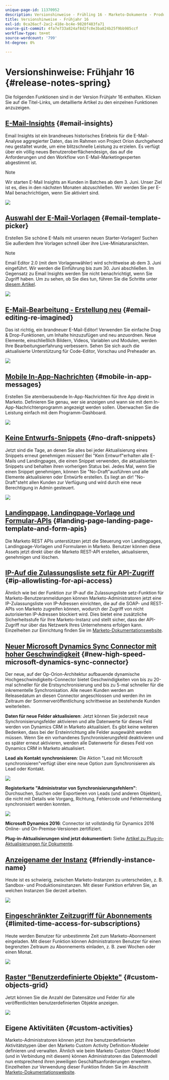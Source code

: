 ```yaml
---
unique-page-id: 11370952
description: Versionshinweise - Frühling 16 - Marketo-Dokumente - Produktdokumentation
title: Versionshinweise - Frühjahr 16
exl-id: 0ca26acf-2ac2-418e-bc4e-9820f483fa71
source-git-commit: 4fa7e733a824af8d2fc0e3ba824b25f9bb985ccf
workflow-type: tm+mt
source-wordcount: '799'
ht-degree: 0%

---
```


# Versionshinweise: Frühjahr 16 {#release-notes-spring}

Die folgenden Funktionen sind in der Version Frühjahr 16 enthalten. Klicken Sie auf die Titel-Links, um detaillierte Artikel zu den einzelnen Funktionen anzuzeigen.

## [E-Mail-Insights](/help/marketo/product-docs/reporting/email-insights/email-insights-overview.md) {#email-insights}

Email Insights ist ein brandneues historisches Erlebnis für die E-Mail-Analyse aggregierter Daten, das im Rahmen von Project Orion durchgehend neu gestaltet wurde, um eine blitzschnelle Leistung zu erzielen. Es verfügt über ein völlig neues Benutzeroberflächendesign, das auf die Anforderungen und den Workflow von E-Mail-Marketingexperten abgestimmt ist.

>[!NOTE]
>
>Wir starten E-Mail Insights an Kunden in Batches ab dem 3. Juni. Unser Ziel ist es, dies in den nächsten Monaten abzuschließen. Wir werden Sie per E-Mail benachrichtigen, wenn Sie aktiviert sind.

![](assets/two.png)

## [Auswahl der E-Mail-Vorlagen](/help/marketo/product-docs/email-marketing/general/email-editor-2/email-template-picker-overview.md) {#email-template-picker}

Erstellen Sie schöne E-Mails mit unseren neuen Starter-Vorlagen! Suchen Sie außerdem Ihre Vorlagen schnell über ihre Live-Miniaturansichten.

>[!NOTE]
>
>Email Editor 2.0 (mit dem Vorlagenwähler) wird schrittweise ab dem 3. Juni eingeführt. Wir werden die Einführung bis zum 30. Juni abschließen. Im Gegensatz zu Email Insights werden Sie nicht benachrichtigt, wenn Sie Zugriff haben. Um zu sehen, ob Sie dies tun, führen Sie die Schritte unter [diesem Artikel](/help/marketo/product-docs/email-marketing/general/email-editor-2/transitioning-to-email-editor-2-0.md).

![](assets/5-29-home-starter-templates.png)

## [E-Mail-Bearbeitung - Erstellung neu](/help/marketo/product-docs/email-marketing/general/email-editor-2/email-editor-v2-0-overview.md) {#email-editing-re-imagined}

Das ist richtig, ein brandneuer E-Mail-Editor! Verwenden Sie einfache Drag &amp; Drop-Funktionen, um Inhalte hinzuzufügen und neu anzuordnen. Neue Elemente, einschließlich Bildern, Videos, Variablen und Modulen, werden Ihre Bearbeitungserfahrung verbessern. Sehen Sie sich auch die aktualisierte Unterstützung für Code-Editor, Vorschau und Preheader an.

![](assets/17a-29-modules-next.png)

## [Mobile In-App-Nachrichten](/help/marketo/product-docs/mobile-marketing/in-app-messages/understanding-in-app-messages.md) {#mobile-in-app-messages}

Erstellen Sie atemberaubende In-App-Nachrichten für Ihre App direkt in Marketo. Definieren Sie genau, wer sie anzeigen und wann sie mit dem In-App-Nachrichtenprogramm angezeigt werden sollen. Überwachen Sie die Leistung einfach mit dem Programm-Dashboard.

![](assets/pasted-image-at-2016-05-24-09-45-am.png)

## [Keine Entwurfs-Snippets](/help/marketo/product-docs/administration/users-and-roles/enable-no-draft-for-snippets.md) {#no-draft-snippets}

Jetzt sind die Tage, an denen Sie alles bei jeder Aktualisierung eines Snippets erneut genehmigen müssen! Bei &quot;Kein Entwurf&quot;erhalten alle E-Mails und Landingpages, die einen Snippet verwenden, die aktualisierten Snippets und behalten ihren vorherigen Status bei. Jedes Mal, wenn Sie einen Snippet genehmigen, können Sie &quot;No-Draft&quot;ausführen und alle Elemente aktualisieren oder Entwürfe erstellen. Es liegt an dir! &quot;No-Draft&quot;steht allen Kunden zur Verfügung und wird durch eine neue Berechtigung in Admin gesteuert.

![](assets/image2016-5-16-15-3a41-3a17.png)

## [Landingpage, Landingpage-Vorlage und Formular-APIs](https://developers.marketo.com/blog/spring-2016-updates/) {#landing-page-landing-page-template-and-form-apis}

Die Marketo REST APIs unterstützen jetzt die Steuerung von Landingpages, Landingpage-Vorlagen und Formularen in Marketo. Benutzer können diese Assets jetzt direkt über die Marketo REST-API erstellen, aktualisieren, genehmigen und löschen.

## [IP-Auf die Zulassungsliste setz für API-Zugriff](/help/marketo/product-docs/administration/additional-integrations/create-an-allowlist-for-ip-based-api-access.md) {#ip-allowlisting-for-api-access}

Ähnlich wie bei der Funktion zur IP-auf die Zulassungsliste setz-Funktion für Marketo-Benutzeranmeldungen können Marketo-Administratoren jetzt eine IP-Zulassungsliste von IP-Adressen einrichten, die auf die SOAP- und REST-APIs von Marketo zugreifen können, wodurch der Zugriff von nicht autorisierten IP-Adressen blockiert wird. Dies bietet eine zusätzliche Sicherheitsstufe für Ihre Marketo-Instanz und stellt sicher, dass der API-Zugriff nur über das Netzwerk Ihres Unternehmens erfolgen kann. Einzelheiten zur Einrichtung finden Sie im [Marketo-Dokumentationswebsite](/help/marketo/product-docs/administration/additional-integrations/create-an-allowlist-for-ip-based-api-access.md).

## [Neuer Microsoft Dynamics Sync Connector mit hoher Geschwindigkeit](/help/marketo/product-docs/crm-sync/microsoft-dynamics-sync/microsoft-dynamics-sync-details/sync-status.md) {#new-high-speed-microsoft-dynamics-sync-connector}

Der neue, auf der Op-Orion-Architektur aufbauende dynamische Hochgeschwindigkeits-Connector bietet Geschwindigkeiten von bis zu 20-mal schneller für die Erstsynchronisierung und bis zu 5-mal schneller für die inkrementelle Synchronisation. Alle neuen Kunden werden am Releasedatum an diesen Connector angeschlossen und werden ihn im Zeitraum der Sommerveröffentlichung schrittweise an bestehende Kunden weiterleiten.

**Daten für neue Felder aktualisieren**: Jetzt können Sie jederzeit neue Synchronisierungsfelder aktivieren und alle Datenwerte für dieses Feld werden von Dynamics CRM in Marketo aktualisiert. Es gibt keine weiteren Bedenken, dass bei der Ersteinrichtung alle Felder ausgewählt werden müssen. Wenn Sie ein vorhandenes Synchronisierungsfeld deaktivieren und es später erneut aktivieren, werden alle Datenwerte für dieses Feld von Dynamics CRM in Marketo aktualisiert.

**Lead als Kontakt synchronisieren**: Die Aktion &quot;Lead mit Microsoft synchronisieren&quot;verfügt über eine neue Option zum Synchronisieren als Lead oder Kontakt.

![](assets/image2016-5-19-8-3a59-3a9.png)

**Registerkarte &quot;Administrator von Synchronisierungsfehlern&quot;**: Durchsuchen, Suchen oder Exportieren von Leads (und anderen Objekten), die nicht mit Details wie Vorgang, Richtung, Fehlercode und Fehlermeldung synchronisiert werden konnten.

![](assets/sync-errors.png)

**Microsoft Dynamics 2016**: Connector ist vollständig für Dynamics 2016 Online- und On-Premise-Versionen zertifiziert.

**Plug-in-Aktualisierungen sind jetzt dokumentiert:** Siehe [Artikel zu Plug-in-Aktualisierungen für Dokumente](/help/marketo/product-docs/crm-sync/microsoft-dynamics-sync/marketo-plugin-releases-for-microsoft-dynamics.md).

## [Anzeigename der Instanz](/help/marketo/product-docs/administration/settings/edit-subscription-settings.md) {#friendly-instance-name}

Heute ist es schwierig, zwischen Marketo-Instanzen zu unterscheiden, z. B. Sandbox- und Produktionsinstanzen. Mit dieser Funktion erfahren Sie, an welchen Instanzen Sie derzeit arbeiten.

![](assets/image2016-5-16-15-3a57-3a14.png)

## [Eingeschränkter Zeitzugriff für Abonnements](/help/marketo/product-docs/administration/users-and-roles/managing-marketo-users.md) {#limited-time-access-for-subscriptions}

Heute werden Benutzer für unbestimmte Zeit zum Marketo-Abonnement eingeladen. Mit dieser Funktion können Administratoren Benutzer für einen begrenzten Zeitraum zu Abonnements einladen, z. B. zwei Wochen oder einen Monat.

![](assets/image2016-5-16-15-3a59-3a52.png)

## [Raster &quot;Benutzerdefinierte Objekte&quot;](/help/marketo/product-docs/administration/marketo-custom-objects/understanding-marketo-custom-objects.md) {#custom-objects-grid}

Jetzt können Sie die Anzahl der Datensätze und Felder für alle veröffentlichten benutzerdefinierten Objekte anzeigen.

![](assets/custom-objects-grid.png)

## Eigene Aktivitäten {#custom-activities}

Marketo-Administratoren können jetzt ihre benutzerdefinierten Aktivitätstypen über den Marketo Custom Activity Definition-Modeler definieren und verwalten. Ähnlich wie beim Marketo Custom Object Model (und in Verbindung mit diesem) können Administratoren das Datenmodell nun entsprechend ihren jeweiligen Geschäftsanforderungen erweitern. Einzelheiten zur Verwendung dieser Funktion finden Sie im Abschnitt [Marketo-Dokumentationswebsite](/help/marketo/product-docs/administration/marketo-custom-activities/understanding-custom-activities.md).
